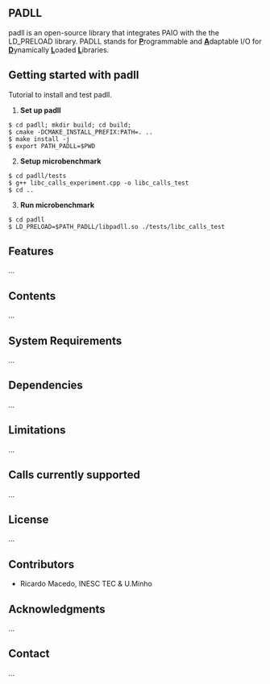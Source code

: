 ## PADLL 

padll is an open-source library that integrates PAIO with the the LD_PRELOAD library.
PADLL stands for <b><ins>P</ins></b>rogrammable and <b><ins>A</ins></b>daptable I/O for <b><ins>D</ins></b>ynamically <b><ins>L</ins></b>oaded <b><ins>L</ins></b>ibraries.


## Getting started with padll

Tutorial to install and test padll.

1. <b>Set up padll</b>
```shell
$ cd padll; mkdir build; cd build;
$ cmake -DCMAKE_INSTALL_PREFIX:PATH=. ..
$ make install -j
$ export PATH_PADLL=$PWD
```

2. <b>Setup microbenchmark</b>
```shell
$ cd padll/tests
$ g++ libc_calls_experiment.cpp -o libc_calls_test
$ cd ..
```

3. <b>Run microbenchmark</b>
```shell
$ cd padll
$ LD_PRELOAD=$PATH_PADLL/libpadll.so ./tests/libc_calls_test
```

## Features
...

## Contents
...

## System Requirements
...

## Dependencies

...

## Limitations
...

## Calls currently supported
...

## License
...

## Contributors
* Ricardo Macedo, INESC TEC & U.Minho

## Acknowledgments
...

## Contact
...
